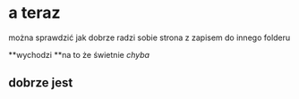 # a teraz
 można sprawdzić jak dobrze radzi sobie strona z zapisem do innego folderu

**wychodzi **na to że świetnie *chyba*



## dobrze jest
